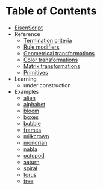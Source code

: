 # Table of Contents

* [EisenScript](headline.md)
* Reference
  * [Termination criteria](reference/termination-criteria.md)
  * [Rule modifiers](reference/rule-modifiers.md)
  * [Geometrical transformations](reference/geometrical-transformations.md)
  * [Color transformations](reference/color-transformations.md)
  * [Matrix transformations](reference/matrix-transformations.md)
  * [Primitives](reference/primitives.md)
  <!-- * [Preprocessor commands](reference/preprocessor-commands.md) -->
* Learning
  * under construction
* Examples
  * [alien](examples/alien.md)
  * [alphabet](examples/alphabet.md)
  * [bloom](examples/bloom.md)
  * [boxes](examples/boxes.md)
  * [bubble](examples/bubble.md)
  * [frames](examples/frames.md)
  * [milkcrown](examples/milkcrown.md)
  * [mondrian](examples/mondrian.md)
  * [nabla](examples/nabla.md)
  * [octopod](examples/octopod.md)
  * [saturn](examples/saturn.md)
  * [spiral](examples/spiral.md)
  * [torus](examples/torus.md)
  * [tree](examples/tree.md)

